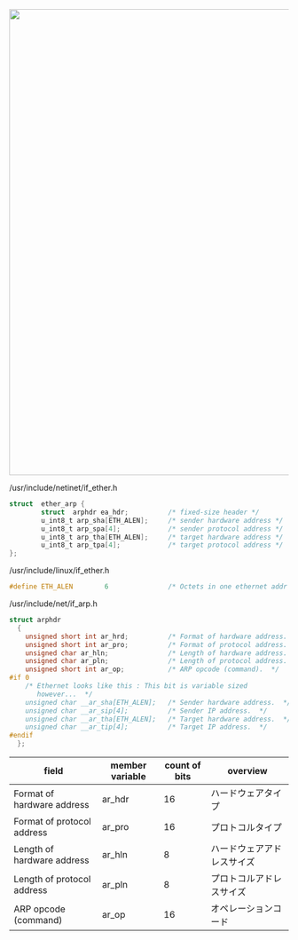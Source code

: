 <img width="840" src="https://user-images.githubusercontent.com/43327056/136646336-c9b37917-5420-4e71-b266-e685e099e680.png">

/usr/include/netinet/if_ether.h

```c
struct  ether_arp {
        struct  arphdr ea_hdr;          /* fixed-size header */
        u_int8_t arp_sha[ETH_ALEN];     /* sender hardware address */
        u_int8_t arp_spa[4];            /* sender protocol address */
        u_int8_t arp_tha[ETH_ALEN];     /* target hardware address */
        u_int8_t arp_tpa[4];            /* target protocol address */
};
```

/usr/include/linux/if_ether.h

```c
#define ETH_ALEN        6               /* Octets in one ethernet addr   */
```

/usr/include/net/if_arp.h

```c
struct arphdr
  {
    unsigned short int ar_hrd;          /* Format of hardware address.  */
    unsigned short int ar_pro;          /* Format of protocol address.  */
    unsigned char ar_hln;               /* Length of hardware address.  */
    unsigned char ar_pln;               /* Length of protocol address.  */
    unsigned short int ar_op;           /* ARP opcode (command).  */
#if 0
    /* Ethernet looks like this : This bit is variable sized
       however...  */
    unsigned char __ar_sha[ETH_ALEN];   /* Sender hardware address.  */
    unsigned char __ar_sip[4];          /* Sender IP address.  */
    unsigned char __ar_tha[ETH_ALEN];   /* Target hardware address.  */
    unsigned char __ar_tip[4];          /* Target IP address.  */
#endif
  };
```

| field | member variable | count of bits | overview |
| --- | --- | --- | --- |
| Format of hardware address | ar_hdr | 16 | ハードウェアタイプ |
| Format of protocol address | ar_pro | 16 | プロトコルタイプ |
| Length of hardware address | ar_hln | 8 | ハードウェアアドレスサイズ |
| Length of protocol address | ar_pln | 8 | プロトコルアドレスサイズ |
|  ARP opcode (command) | ar_op | 16 | オペレーションコード |
